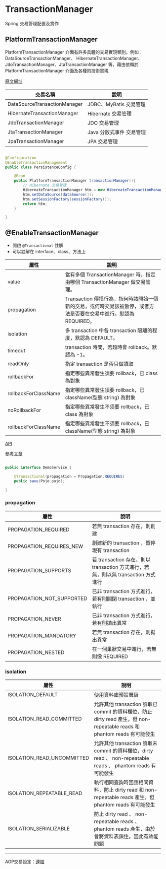 # TransactionManager

Spring 交易管理配置及實作

## PlatformTransactionManager

PlatformTransactionManager 介面有許多具體的交易實現類別，例如：DataSourceTransactionManager、 HibernateTransactionManager、JdoTransactionManager、JtaTransactionManager 等，藉由依賴於PlatformTransactionManager 介面及各種的技術實現

[原文網址](https://openhome.cc/Gossip/SpringGossip/SpringTransaction.html)

| 交易名稱 | 說明 |
| ---- | ---- | 
| DataSourceTransactionManager | JDBC、MyBatis 交易管理 |
| HibernateTransactionManager | Hibernate 交易管理 |
| JdoTransactionManager | JDO 交易管理 | 
| JtaTransactionManager | Java 分散式事件 交易管理 | 
| JpaTransactionManager | JPA 交易管理 |

```java

@Configuration
@EnableTransactionManagement
public class PersistenceConfig {

    @Bean
    public PlatformTransactionManager transactionManager(){
        // Hibernate 交易管理
        HibernateTransactionManager htm = new HibernateTransactionManager();
        htm.setDataSource(dataSource());
        htm.setSessionFactory(sessionFactory());
        return htm;
    }

}

```

## @EnableTransactionManager

* 開啟 `@Transactional` 註解
* 可以註解在 interface、class、方法上

| 屬性 | 說明 |
| ----- | ----- | 
| value | 當有多個 TransactionManager 時，指定由哪個 TransactionManager 做交易管理。 |
| propagation | Transaction 傳播行為，指何時該開始一個新的交易，或何時交易該被暫停，或者方法是否要在交易中進行。默認為 REQUIRED。 |
| isolation | 多 transaction 中各 transaction 隔離的程度，默認為 DEFAULT。 |
| timeout | transaction 時間，若超時會 rollback。默認為 -1。 |
| readOnly | 指定 transaction 是否只做讀取 |
| rollbackFor | 指定哪些異常發生須要 rollback，已 class 為對象 |
| rollbackForClassName | 指定哪些異常發生須要 rollback，已 className(型態 string) 為對象 |
| noRollbackFor | 指定哪些異常發生不須要 rollback，已 class 為對象 |
| rollbackForClassName | 指定哪些異常發生不須要 rollback，已 className(型態 string) 為對象  |

[API](https://docs.spring.io/spring-framework/docs/current/javadoc-api/org/springframework/transaction/TransactionDefinition.html#getPropagationBehavior--)

[參考文章](https://openhome.cc/Gossip/SpringGossip/TransactionAttribute.html)

```java

public interface DemoService {

    @Transactional(propagation = Propagation.REQUIRES)
    public save(Pojo pojo);

}

```

### propagation

| 屬性 | 說明 |
| ----- | ----- |
| PROPAGATION_REQUIRED | 若無 transaction 存在，則創建 |
| PROPAGATION_REQUIRES_NEW | 創建新的 transaction ，暫停現有 transaction |
| PROPAGATION_SUPPORTS | 若 transaction 存在，則以 transaction 方式進行，若無，則以無 transaction 方式進行 |
| PROPAGATION_NOT_SUPPORTED | 已非 transaction 方式進行，若有則關閉 transaction ，並執行 |
| PROPAGATION_NEVER | 已非 transaction 方式進行，若有則拋出異常 | 
| PROPAGATION_MANDATORY | 若無 transaction 存在，則拋出異常 |
| PROPAGATION_NESTED | 在一個巢狀交易中進行，若無則像 REQUIRED | 

### isolation

| 屬性 | 說明 |
| ----- | ----- |
| ISOLATION_DEFAULT | 使用資料庫預設層級 |
| ISOLATION_READ_COMMITTED | 允許其他 transaction 讀取已 commit 的資料欄位，防止 dirty read 產生，但 non-repeatable reads 和 phantom reads 有可能發生 |
| ISOLATION_READ_UNCOMMITTED | 允許其他 transaction 讀取未 commit 的資料欄位，dirty read 、 non-repeatable reads 、 phantom reads 有可能發生 |
| ISOLATION_REPEATABLE_READ | 執行相同查詢時回應相同資料，防止 dirty read 和 non-repeatable reads 產生，但 phantom reads 有可能發生  |
| ISOLATION_SERIALIZABLE | 防止 dirty read 、 non-repeatable reads 、 phantom reads 產生，由於會將資料表鎖住，因此有效能問題 |

------

AOP交易設定：[連結]("TransactionIntercepter.md")